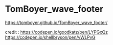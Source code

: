 ﻿# TomBoyer_wave_footer
 
 https://tomboyer.github.io/TomBoyer_wave_footer/

credit : 
https://codepen.io/goodkatz/pen/LYPGxQz
https://codepen.io/shellbryson/pen/vWLPyG

